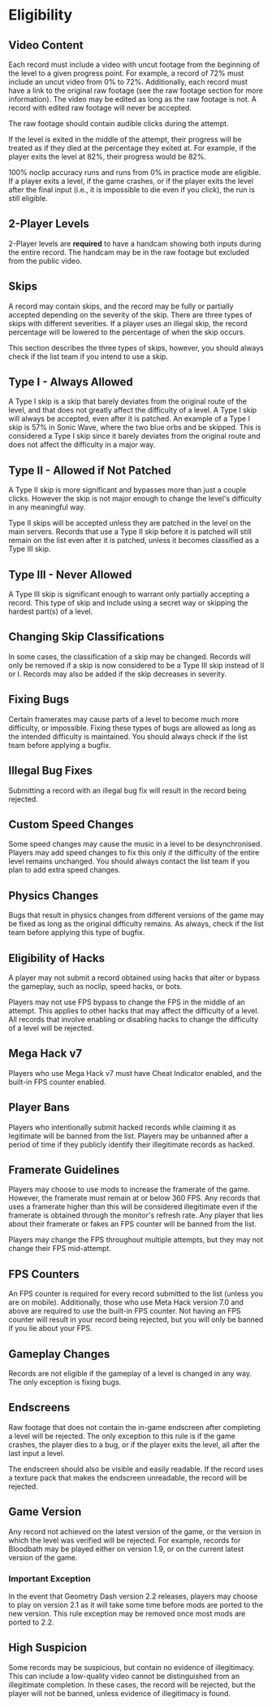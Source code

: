 # Eligibility

## Video Content
Each record must include a video with uncut footage from the beginning of the level to a given progress point. For example, a record of 72% must include an uncut video from 0% to 72%. Additionally, each record must have a link to the original raw footage (see the raw footage section for more information). The video may be edited as long as the raw footage is not. A record with edited raw footage will never be accepted.

The raw footage should contain audible clicks during the attempt.

If the level is exited in the middle of the attempt, their progress will be treated as if they died at the percentage they exited at. For example, if the player exits the level at 82%, their progress would be 82%.

100% noclip accuracy runs and runs from 0% in practice mode are eligible. If a player exits a level, if the game crashes, or if the player exits the level after the final input (i.e., it is impossible to die even if you click), the run is still eligible.

## 2-Player Levels
2-Player levels are **required** to have a handcam showing both inputs during the entire record. The handcam may be in the raw footage but excluded from the public video.

## Skips
A record may contain skips, and the record may be fully or partially accepted depending on the severity of the skip. There are three types of skips with different severities. If a player uses an illegal skip, the record percentage will be lowered to the percentage of when the skip occurs.

This section describes the three types of skips, however, you should always check if the list team if you intend to use a skip.

## Type I - Always Allowed
A Type I skip is a skip that barely deviates from the original route of the level, and that does not greatly affect the difficulty of a level. A Type I skip will always be accepted, even after it is patched. An example of a Type I skip is 57% in Sonic Wave, where the two blue orbs and be skipped. This is considered a Type I skip since it barely deviates from the original route and does not affect the difficulty in a major way.

## Type II - Allowed if Not Patched
A Type II skip is more significant and bypasses more than just a couple clicks. However the skip is not major enough to change the level's difficulty in any meaningful way.

Type II skips will be accepted unless they are patched in the level on the main servers. Records that use a Type II skip before it is patched will still remain on the list even after it is patched, unless it becomes classified as a Type III skip.

## Type III - Never Allowed
A Type III skip is significant enough to warrant only partially accepting a record. This type of skip and include using a secret way or skipping the hardest part(s) of a level.

## Changing Skip Classifications
In some cases, the classification of a skip may be changed. Records will only be removed if a skip is now considered to be a Type III skip instead of II or I. Records may also be added if the skip decreases in severity.

## Fixing Bugs
Certain framerates may cause parts of a level to become much more difficulty, or impossible. Fixing these types of bugs are allowed as long as the intended difficulty is maintained. You should always check if the list team before applying a bugfix.

## Illegal Bug Fixes
Submitting a record with an illegal bug fix will result in the record being rejected.

## Custom Speed Changes
Some speed changes may cause the music in a level to be desynchronised. Players may add speed changes to fix this only if the difficulty of the entire level remains unchanged. You should always contact the list team if you plan to add extra speed changes.

## Physics Changes
Bugs that result in physics changes from different versions of the game may be fixed as long as the original difficulty remains. As always, check if the list team before applying this type of bugfix.

## Eligibility of Hacks
A player may not submit a record obtained using hacks that alter or bypass the gameplay, such as noclip, speed hacks, or bots.

Players may not use FPS bypass to change the FPS in the middle of an attempt. This applies to other hacks that may affect the difficulty of a level. All records that involve enabling or disabling hacks to change the difficulty of a level will be rejected.

## Mega Hack v7
Players who use Mega Hack v7 must have Cheat Indicator enabled, and the built-in FPS counter enabled.

## Player Bans
Players who intentionally submit hacked records while claiming it as legitimate will be banned from the list. Players may be unbanned after a period of time if they publicly identify their illegitimate records as hacked.

## Framerate Guidelines
Players may choose to use mods to increase the framerate of the game. However, the framerate must remain at or below 360 FPS. Any records that uses a framerate higher than this will be considered illegitimate even if the framerate is obtained through the monitor's refresh rate. Any player that lies about their framerate or fakes an FPS counter will be banned from the list.

Players may change the FPS throughout multiple attempts, but they may not change their FPS mid-attempt.

## FPS Counters
An FPS counter is required for every record submitted to the list (unless you are on mobile). Additionally, those who use Meta Hack version 7.0 and above are required to use the built-in FPS counter. Not having an FPS counter will result in your record being rejected, but you will only be banned if you lie about your FPS.

## Gameplay Changes
Records are not eligible if the gameplay of a level is changed in any way. The only exception is fixing bugs.

## Endscreens
Raw footage that does not contain the in-game endscreen after completing a level will be rejected. The only exception to this rule is if the game crashes, the player dies to a bug, or if the player exits the level, all after the last input a level.

The endscreen should also be visible and easily readable. If the record uses a texture pack that makes the endscreen unreadable, the record will be rejected.

## Game Version
Any record not achieved on the latest version of the game, or the version in which the level was verified will be rejected. For example, records for Bloodbath may be played either on version 1.9, or on the current latest version of the game.


### Important Exception
In the event that Geometry Dash version 2.2 releases, players may choose to play on version 2.1 as it will take some time before mods are ported to the new version. This rule exception may be removed once most mods are ported to 2.2.

## High Suspicion
Some records may be suspicious, but contain no evidence of illegitimacy. This can include a low-quality video cannot be distinguished from an illegitimate completion. In these cases, the record will be rejected, but the player will not be banned, unless evidence of illegitimacy is found.